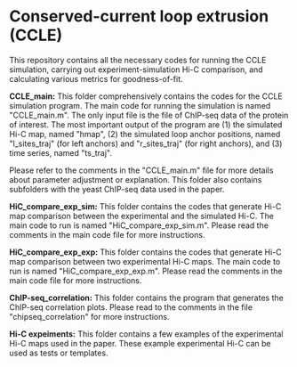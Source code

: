 # Conserved-current loop extrusion (CCLE)
This repository contains all the necessary codes for running the CCLE simulation, carrying out experiment-simulation Hi-C comparison, and calculating various metrics for goodness-of-fit.

**CCLE_main:**
This folder comprehensively contains the codes for the CCLE simulation program. The main code for running the simulation is named "CCLE_main.m".
The only input file is the file of ChIP-seq data of the protein of interest. 
The most important output of the program are (1) the simulated Hi-C map, named "hmap", (2) the simulated loop anchor positions, named "l_sites_traj" (for left anchors) and "r_sites_traj" (for right anchors), and (3) time series, named "ts_traj".

Please refer to the comments in the "CCLE_main.m" file for more details about parameter adjustment or explanation.
This folder also contains subfolders with the yeast ChIP-seq data used in the paper.

**HiC_compare_exp_sim:**
This folder contains the codes that generate Hi-C map comparison between the experimental and the simulated Hi-C. 
The main code to run is named "HiC_compare_exp_sim.m".
Please read the comments in the main code file for more instructions.

**HiC_compare_exp_exp:**
This folder contains the codes that generate Hi-C map comparison between two experimental Hi-C maps. 
The main code to run is named "HiC_compare_exp_exp.m".
Please read the comments in the main code file for more instructions.

**ChIP-seq_correlation:**
This folder contains the program that generates the ChIP-seq correlation plots. 
Please read to the comments in the file "chipseq_correlation" for more instructions.

**Hi-C expeiments:**
This folder contains a few examples of the experimental Hi-C maps used in the paper. 
These example experimental Hi-C can be used as tests or templates.
